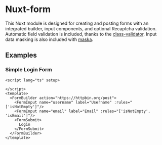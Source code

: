 # Nuxt-form

This Nuxt module is designed for creating and posting forms with an integrated builder, input components, and optional Recaptcha validation. Automatic field validation is included, thanks to the [class-validator](https://github.com/typestack/class-validator). Input data masking is also included with [maska](https://beholdr.github.io/maska).

## Examples
### Simple Login Form 

```VUE
<script lang="ts" setup>

</script>
<template>
  <FormBuilder action="https://httpbin.org/post">
    <FormInput name="username" label="Username" :rules="['isNotEmpty']"/>
    <FormInput name="email" label="Email" :rules="['isNotEmpty', 'isEmail']"/>
    <FormSubmit>
      Login
    </FormSubmit>  
  </FormBuilder>
</template>  

```
